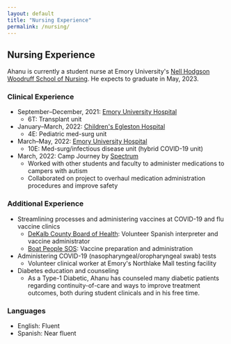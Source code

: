 ```yaml
---
layout: default
title: "Nursing Experience"
permalink: /nursing/
---
```


## Nursing Experience
Ahanu is currently a student nurse at Emory University's [Nell Hodgson Woodruff School of Nursing](https://nursing.emory.edu). He expects to graduate in May, 2023. 

### Clinical Experience
* September–December, 2021: [Emory University Hospital](https://www.emoryhealthcare.org/locations/hospitals/emory-university-hospital/index.html)
  * 6T: Transplant unit  
* January–March, 2022: [Children's Egleston Hospital](https://www.choa.org/locations/egleston-hospital)
  * 4E: Pediatric med-surg unit  
* March–May, 2022: [Emory University Hospital](https://www.emoryhealthcare.org/locations/hospitals/emory-university-hospital/index.html)
  * 10E: Med-surg/infectious disease unit (hybrid COVID-19 unit)
* March, 2022: Camp Journey by [Spectrum](https://www.atl-spectrum.com/)
  * Worked with other students and faculty to administer medications to campers with autism
  * Collaborated on project to overhaul medication administration procedures and improve safety


### Additional Experience
* Streamlining processes and administering vaccines at COVID-19 and flu vaccine clinics  
  * [DeKalb County Board of Health](https://www.dekalbhealth.net/): Volunteer Spanish interpreter and vaccine administrator
  * [Boat People SOS](https://www.bpsos.org): Vaccine preparation and administration
* Administering COVID-19 (nasopharyngeal/oropharyngeal swab) tests
  * Volunteer clinical worker at Emory's Northlake Mall testing facility
* Diabetes education and counseling
  * As a Type-1 Diabetic, Ahanu has counseled many diabetic patients regarding continuity-of-care and ways to improve treatment outcomes, both during student clinicals and in his free time.

### Languages
* English: Fluent  
* Spanish: Near fluent
